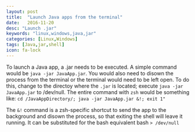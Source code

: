 ```yaml
---
layout: post
title:  "Launch Java apps from the terminal"
date:   2016-11-20
desc: "Launch .jar"
keywords: "linux,windows,java,jar"
categories: [Linux,Windows]
tags: [Java,jar,shell]
icon: fa-lock
---
```


To launch a Java app, a .jar needs to be executed. A simple command would be ```java -jar JavaApp.jar```. You would also need to disown the
process from the terminal or the terminal would need to be left open. To do this, change to the directoy where the ```.jar``` is located; execute
```java -jar JavaApp.jar``` to /dev/null. The entire command with ```zsh``` would be something like:
```cd /JavaAppDirectory/; java -jar JavaApp.jar &!; exit 1"```

The ```&!``` command is a zsh-specific shortcut to send the app to the background and disown the process, so that exiting the shell will leave it running. It can be substituted for the bash equivalent bash ``` > /dev/null ```
